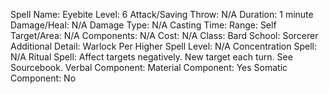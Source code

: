 
Spell Name: Eyebite
Level: 6
Attack/Saving Throw: N/A
Duration: 1 minute
Damage/Heal: N/A
Damage Type: N/A
Casting Time: 
Range: Self
Target/Area: N/A
Components: N/A
Cost: N/A
Class: Bard
School:  Sorcerer
Additional Detail:  Warlock
Per Higher Spell Level: N/A
Concentration Spell: N/A
Ritual Spell: Affect targets negatively.  New target each turn.  See Sourcebook.
Verbal Component: 
Material Component: Yes
Somatic Component: No
